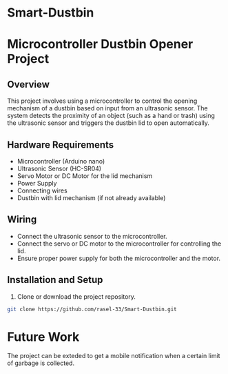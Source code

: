 # Smart-Dustbin
# Microcontroller Dustbin Opener Project

## Overview

This project involves using a microcontroller to control the opening mechanism of a dustbin based on input from an ultrasonic sensor. The system detects the proximity of an object (such as a hand or trash) using the ultrasonic sensor and triggers the dustbin lid to open automatically.

## Hardware Requirements

- Microcontroller (Arduino nano)
- Ultrasonic Sensor (HC-SR04)
- Servo Motor or DC Motor for the lid mechanism
- Power Supply
- Connecting wires
- Dustbin with lid mechanism (if not already available)

## Wiring

- Connect the ultrasonic sensor to the microcontroller.
- Connect the servo or DC motor to the microcontroller for controlling the lid.
- Ensure proper power supply for both the microcontroller and the motor.

## Installation and Setup

1. Clone or download the project repository.

```bash
git clone https://github.com/rasel-33/Smart-Dustbin.git

```
# Future Work
The project can be exteded to get a mobile notification when a certain limit of garbage is collected. 
